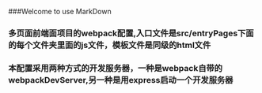 ###Welcome to use MarkDown
### 多页面前端面项目的webpack配置,入口文件是src/entryPages下面的每个文件夹里面的js文件，模板文件是同级的html文件
### 本配置采用两种方式的开发服务器，一种是webpack自带的webpackDevServer,另一种是用express启动一个开发服务器